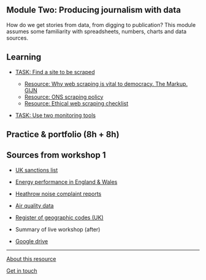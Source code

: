 ## Module Two: Producing journalism with data

How do we get stories from data, from digging to publication? This module assumes some familiarity with spreadsheets, numbers, charts and data sources.

## Learning

- [TASK: Find a site to be scraped](https://forms.gle/8sDZY6YhumAuVQgCA)
  - [Resource: Why web scraping is vital to democracy. The Markup. GIJN](https://gijn.org/2020/12/17/why-web-scraping-is-vital-to-democracy/)
  - [Resource: ONS scraping policy](https://www.ons.gov.uk/aboutus/transparencyandgovernance/datastrategy/datapolicies/webscrapingpolicy)
  - [Resource: Ethical web scraping checklist](https://www.ons.gov.uk/aboutus/transparencyandgovernance/datastrategy/datapolicies/webscrapingpolicy)

- [TASK: Use two monitoring tools](https://aodhanlutetiae.github.io/dj_prod/monitoring)


## Practice & portfolio (8h + 8h)


## Sources from workshop 1
- [UK sanctions list](https://www.gov.uk/government/publications/the-uk-sanctions-list)
- [Energy performance in England & Wales](https://epc.opendatacommunities.org/domestic/search)
- [Heathrow noise complaint reports](https://www.heathrow.com/company/local-community/noise/noise-reports-and-statistics/reports)
- [Air quality data](https://uk-air.defra.gov.uk/data/data_selector_service)
- [Register of geographic codes (UK)](https://geoportal.statistics.gov.uk/datasets/register-of-geographic-codes-june-2020-for-the-united-kingdom-v2/about)

- Summary of live workshop (after)
- [Google drive](https://bit.ly/app_data_jomec)

---
[About this resource](https://aodhanlutetiae.github.io/dj_prod/about)

[Get in touch](mailto:odonnella4@cardiff.ac.uk)

